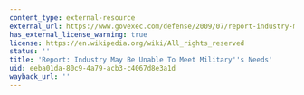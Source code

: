 ```yaml
---
content_type: external-resource
external_url: https://www.govexec.com/defense/2009/07/report-industry-may-be-unable-to-meet-militarys-needs/29550/
has_external_license_warning: true
license: https://en.wikipedia.org/wiki/All_rights_reserved
status: ''
title: 'Report: Industry May Be Unable To Meet Military''s Needs'
uid: eeba01da-80c9-4a79-acb3-c4067d8e3a1d
wayback_url: ''
---
```

